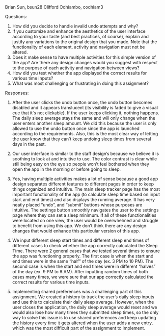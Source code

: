 Brian Sun, bsun28
Clifford Odhiambo, codhiam3


Questions:

1. How did you decide to handle invalid undo attempts and why?
2. If you customize and enhance the aesthetics of the user interface according to your taste (and best practices, of course), explain and justify any variations to the original design that you made. Note that the functionality of each element, activity and navigation must not be altered.
3. Does it make sense to have multiple activities for this simple version of the app? Are there any design changes would you suggest with respect to the purpose of each activity and navigation between views?
4. How did you test whether the app displayed the correct results for various time inputs?
5. What was most challenging or frustrating in doing this assignment?


Responses:

1. After the user clicks the undo button once, the undo button becomes disabled and it appears translucent (its visibility is faded to give a visual cue that it's not clickable).
If the user keeps clicking it, nothing happens. The daily sleep average stays the same and will only change when the user enters another sleep amount. 
We did this because the user is only allowed to use the undo button once since the app is launched according to the requirements. 
Also, this is the most clear way of letting the user know that they can’t keep undoing sleep times from several days in the past.

2. Our user interface is similar to the staff design’s because we believe it is soothing to look at and intuitive to use. The color contrast is clear while 
still being easy on the eye so people won’t feel bothered when they open the app in the morning or before going to sleep.

3. Yes, having multiple activities makes a lot of sense because a good app design separates different features to different pages in order to keep things organized 
and intuitive. The main sleep tracker page has the most important functionality of the app (to calculate sleep time based on input start and end times) and also 
displays the running average. It has very neatly placed “undo”, and “submit” buttons whose purposes are intuitive. The settings button smoothly navigates the user 
to the settings page where they can set a sleep minimum. If all of these functionalities were located on one view, the user would be overwhelmed and struggle to 
benefit from using this app. We don’t think there are any design changes that would enhance this particular version of this app.

4. We input different sleep start times and different sleep end times of different cases to check whether the app correctly calculated the Sleep Time. 
There were 2 general cases that we tested several times to ensure the app was functioning properly. The first case is when the start and end times were in the same 
“half” of the day (ex. 3 PM to 10 PM). The second case is when the start and end times were in different “halves” of the day (ex. 9 PM to 6 AM). After inputting 
random times of both cases many times, we were sure that our app correctly calculated the correct results for various time inputs.


5. Implementing shared preferences was a challenging part of this assignment. We created a history to track the user’s daily sleep inputs and use this to calculate 
their daily sleep average. However, when the user closes the application, the daily sleep average would reset and we would also lose how many times they submitted 
sleep times, so the only way to solve this issue is to use shared preferences and keep updating the history every time it gets altered when the user adds a new entry, 
which was the most difficult part of the assignment to implement.
